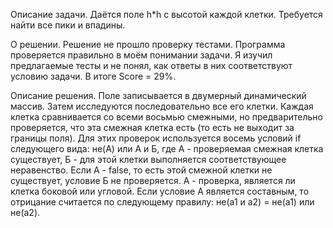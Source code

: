Описание задачи.
Даётся поле h*h с высотой каждой клетки. Требуется найти все пики и впадины.

О решении.
Решение не прошло проверку тестами. Программа проверяется правильно в моём понимании задачи. Я изучил предлагаемые тесты и не понял, как ответы в них соответствуют условию задачи. В итоге Score = 29%. 

Описание решения. 
Поле записывается в двумерный динамический массив. Затем исследуются последовательно все его клетки. Каждая клетка сравнивается со всеми восьмью смежными, но предварительно проверяется, что эта смежная клетка есть (то есть не выходит за границы поля). 
Для этих проверок используется восемь условий if следующего вида:
не(А) или А и Б,
где А - проверяемая смежная клетка существует,
Б - для этой клетки выполняется соответствующее неравенство.
Если А - false, то есть этой смежной клетки не существует, условие Б не проверяется.
А - проверка, является ли клетка боковой или угловой.
Если условие А является составным, то отрицание считается по следующему правилу: не(a1 и a2) = не(a1) или не(a2).